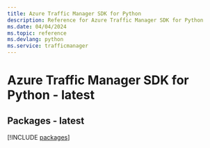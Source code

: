 ```yaml
---
title: Azure Traffic Manager SDK for Python
description: Reference for Azure Traffic Manager SDK for Python
ms.date: 04/04/2024
ms.topic: reference
ms.devlang: python
ms.service: trafficmanager
---
```

# Azure Traffic Manager SDK for Python - latest
## Packages - latest
[!INCLUDE [packages](traffic-manager-index.md)]